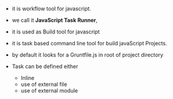 * it is workflow tool for javascript.

* we call it **JavaScript Task Runner**,

* it is used as Build tool for javascript

* it is task based command line tool for build javaScript Projects.

* by default it looks for a Gruntfile.js in root of project directory
* Task can be defined either
  * Inline
  * use of external file
  * use of external module



